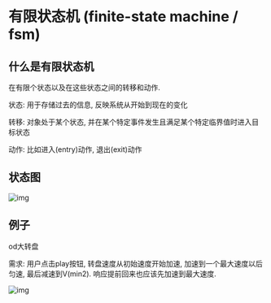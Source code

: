 # 有限状态机 (finite-state machine / fsm)

## 什么是有限状态机

在有限个状态以及在这些状态之间的转移和动作.

状态: 用于存储过去的信息, 反映系统从开始到现在的变化

转移: 对象处于某个状态, 并在某个特定事件发生且满足某个特定临界值时进入目标状态

动作: 比如进入(entry)动作, 退出(exit)动作

## 状态图

![img](https://upload.wikimedia.org/wikipedia/commons/thumb/c/cf/Finite_state_machine_example_with_comments.svg/420px-Finite_state_machine_example_with_comments.svg.png)


## 例子

od大转盘

需求: 用户点击play按钮, 转盘速度从初始速度开始加速, 加速到一个最大速度以后匀速, 最后减速到V(min2).
响应提前回来也应该先加速到最大速度.

![img](http://oe3zwqfm1.bkt.clouddn.com/635DE504F5080D59A2270BF21A7AC22E.jpg)

